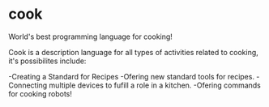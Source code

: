 # cook
World's best programming language for cooking!

Cook is a description language for all types of activities related to cooking, it's possibilites include:

-Creating a Standard for Recipes
-Ofering new standard tools for recipes.
-Connecting multiple devices to fufill a role in a kitchen.
-Ofering commands for cooking robots!
